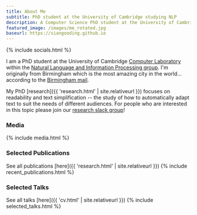 ```yaml
---
title: About Me
subtitle: PhD student at the University of Cambridge studying NLP
description: A Computer Science PhD student at the University of Cambridge
featured_image: /images/me_rotated.jpg
baseurl: https://siangooding.github.io
---
```

{% include socials.html %}

I am a PhD student at the University of Cambridge <a href="https://www.cl.cam.ac.uk">Computer Laboratory</a> within the <a href="https://www.cl.cam.ac.uk/research/nl/">Natural Language and Information Processing group</a>. I'm originally from Birmingham which is the most amazing city in the world... according to the <a href="https://www.birminghammail.co.uk/whats-on/whats-on-news/10-reasons-birmingham-most-amazing-11661735">Birmingham mail</a>. 

My PhD [research]({{ 'research.html' | site.relativeurl }}) focuses on readability and text simplification -- the study of how to automatically adapt text to suit the needs of different audiences. For people who are interested in this topic please join our <a href="https://join.slack.com/t/textsimplification/shared_invite/zt-9vypl5uq-M7ViTMsnFyGkcuyw_zPOAQ">research slack group</a>!

### Media

{% include media.html %}

### Selected Publications
See all publications [here]({{ 'research.html' | site.relativeurl }})
{% include recent_publications.html %}

### Selected Talks
See all talks [here]({{ 'cv.html' | site.relativeurl }})
{% include selected_talks.html %}



